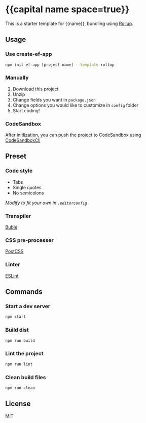 # {{capital name space=true}}

This is a starter template for {{name}}, bundling using [Rollup](https://rollupjs.org).

## Usage

### Use create-ef-app

```bash
npm init ef-app [project name] --template rollup
```

### Manually

1. Download this project
1. Unzip
1. Change fields you want in `package.json`
1. Change options you would like to customize in `config` folder
1. Start coding!

### CodeSandbox

After initlization, you can push the project to CodeSandbox using [CodeSandboxCli](https://codesandbox.io/docs/api#import-local-projects-via-cli)

## Preset

### Code style

- Tabs
- Single quotes
- No semicolons

*Modify to fit your own in `.editorconfig`*

### Transpiler

[Bublé](https://buble.surge.sh)

### CSS pre-processer

[PostCSS](https://postcss.org)

### Linter

[ESLint](https://eslint.org)


## Commands

### Start a dev server

```bash
npm start
```

### Build dist

```bash
npm run build
```

### Lint the project

```bash
npm run lint
```

### Clean build files
```bash
npm run clean
```

## License

MIT
